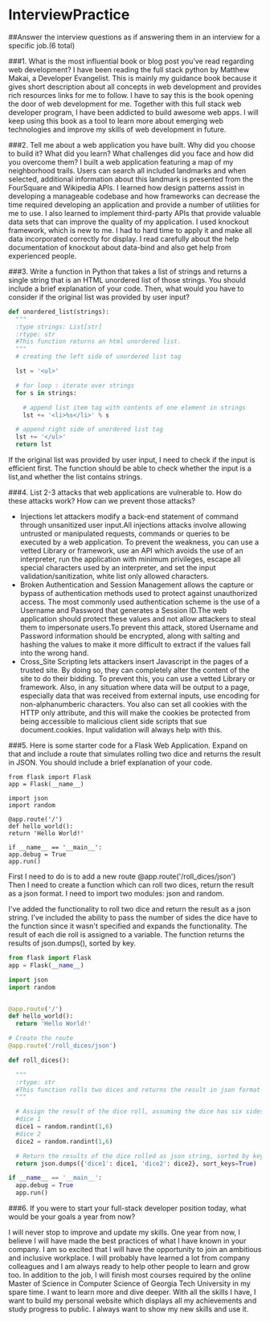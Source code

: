 # InterviewPractice
##Answer the interview questions as if answering them in an interview for a specific job.(6 total)


###1. What is the most influential book or blog post you’ve read regarding web development?
I have been reading the full stack python by Matthew Makai, a Developer Evangelist. This is mainly my guidance book because it gives short description about all concepts in web development and provides rich resources links for me to follow. I have to say this is the book opening the door of web development for me.  Together with this full stack web developer program, I have been addicted to build awesome web apps. I will keep using this book as a tool to learn more about emerging web technologies and improve my skills of web development in future.   

###2. Tell me about a web application you have built. Why did you choose to build it? What did you learn? What challenges did you face and how did you overcome them?
I built a web application featuring a map of my neighborhood trails. Users can search all included landmarks and when selected, additional information about this landmark is presented
from the FourSquare and Wikipedia APIs. I learned how design patterns assist in developing
a manageable codebase and how frameworks can decrease the time required developing an application and provide a number of utilities for me to use. I also learned to implement third-party APIs that provide valuable data sets that can improve the quality of my application. I used knockout framework, which is new to me. I had to hard time to apply it
and make all data incorporated correctly for display. I read carefully about the help documentation of knockout about data-bind and also get help from experienced people.

###3. Write a function in Python that takes a list of strings and returns a single string that is an HTML unordered list of those strings. You should include a brief explanation of your code. Then, what would you have to consider if the original list was provided by user input?
```Python
def unordered_list(strings):
  """
  :type strings: List[str]
  :rtype: str
  #This function returns an html unordered list.
  """
  # creating the left side of unordered list tag

  lst = '<ul>'

  # for loop : iterate over strings
  for s in strings:

    # append list item tag with contents of one element in strings
    lst += '<li>%s</li>' % s

  # append right side of unordered list tag
  lst += '</ul>'
  return lst

```

If the original list was provided by user input, I need to check if the input is efficient first. The function should be able to check whether the input is a list,and whether the list contains strings.

###4. List 2-3 attacks that web applications are vulnerable to. How do these attacks work? How can we prevent those attacks?
* Injections let attackers modify a back-end statement of command through unsanitized
user input.All injections attacks involve allowing untrusted or manipulated requests,
commands or queries to be executed by a web application.
To prevent the weakness, you can use a vetted Library or framework, use an API which avoids
the use of an interpreter, run the application with minimum privileges, escape all special characters used by an interpreter, and set the input validation/sanitization, white list only allowed characters.
* Broken Authentication and Session Management allows the capture or bypass of authentication methods used to protect against unauthorized access. The most commonly used authentication scheme is the use of a Username and Password that generates a Session ID.The web application should protect these values and not allow attackers to steal them to impersonate users.To prevent this attack, stored Username and Password information should be encrypted, along with salting and hashing the values to make it more difficult to extract if the values fall into the wrong hand.
* Cross_Site Scripting lets attackers insert Javascript in the pages of a trusted site. By doing so, they can completely alter the content of the site to do their bidding. To prevent this, you can use a vetted Library or framework. Also, in any situation where data will be output to a page, especially data that was received from external inputs, use encoding for non-alphanumberic characters. You also can set all cookies with the HTTP only attribute, and this will make the cookies be protected from being accessible to malicious client side scripts that sue document.cookies. Input validation will always help with this.  

###5. Here is some starter code for a Flask Web Application. Expand on that and include a route that simulates rolling two dice and returns the result in JSON. You should include a brief explanation of your code.
  ```
from flask import Flask
app = Flask(__name__)

import json
import random

@app.route('/')
def hello_world():
return 'Hello World!'

if __name__ == '__main__':
app.debug = True
app.run()

  ```
First I need to do is to add a new route @app.route('/roll_dices/json')  
Then I need to create a function which can roll two dices, return the result as a json
format. I need to import two modules: json and random.



I've added the functionality to roll two dice and return the result as a json string.
  I've included the ability to pass the number of sides the dice have to the function since it wasn't specified and expands the functionality.
  The result of each die roll is assigned to a variable. The function returns the results of json.dumps(), sorted by key.
  ```python
  from flask import Flask
  app = Flask(__name__)

  import json
  import random


  @app.route('/')
  def hello_world():
    return 'Hello World!'

  # Create the route
  @app.route('/roll_dices/json')

  def roll_dices():

    """
    :rtype: str
    #This function rolls two dices and returns the result in json format
    """

    # Assign the result of the dice roll, assuming the dice has six sides.
    #dice 1
    dice1 = random.randint(1,6)
    #dice 2
    dice2 = random.randint(1,6)

    # Return the results of the dice rolled as json string, sorted by key
    return json.dumps({'dice1': dice1, 'dice2': dice2}, sort_keys=True)

  if __name__ == '__main__':
    app.debug = True
    app.run()

  ```


###6. If you were to start your full-stack developer position today, what would be your goals a year from now?

I will never stop to improve and update my skills. One year from now, I believe I will have made the best practices of what I have known in your company. I am so excited that I will have the opportunity to join an ambitious and inclusive workplace. I will probably have learned a lot from company colleagues and I am always ready to help other people to learn and grow too. In addition to the job, I will finish most courses required by the online Master of Science in Computer Science of Georgia Tech University in my spare time. I want to learn more and dive deeper. With all the skills I have, I want to build my personal website which displays all my achievements and study progress to public. I always want to show my new skills and use it.  
